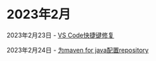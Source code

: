 # 2023年2月

2023年2月23日 - [VS Code快捷键修复](/blog/VSCode/20230223.md)

2023年2月24日 - [为maven for java配置repository](/blog/VSCode/20230224.md)

